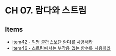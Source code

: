 # CH 07. 람다와 스트림

## Items

- [item42 - 익명 클래스보단 람다를 사용해라](https://github.com/5uhwann/java-EFFECTICE_JAVA/tree/main/ch07/item42)
- [item46 - 스트림에서는 부작용 없는 함수를 사용하라](https://github.com/5uhwann/java-EFFECTICE_JAVA/tree/main/ch07/item46)
